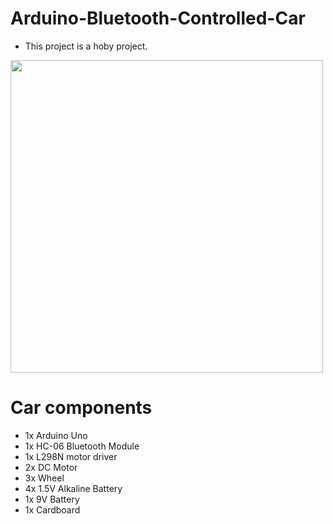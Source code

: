 # Arduino-Bluetooth-Controlled-Car

* This project is a hoby project.

<img src="Images/Car1.jpg" width="500">

# Car components
* 1x Arduino Uno
* 1x HC-06 Bluetooth Module
* 1x L298N motor driver
* 2x DC Motor
* 3x Wheel
* 4x 1.5V Alkaline Battery
* 1x 9V Battery
* 1x Cardboard
